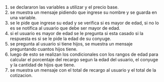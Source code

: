 1. se declararon las variables a utilizar y el precio base.
2. se muestra un mensaje pidiendo que ingrese su nombre y se guarda en una variable.
3. se le pide que ingrese su edad y se verifica si es mayor de edad, si no lo es se notifica al usuario que debe ser mayor de edad.
4. si el usuario es mayor de edad se le pregunta si esta casado si la respuesta es si se le pide la edad de su conyuge.
5. se pregunta al usuario si tiene hijos, se muestra un mensaje preguntando cuantos hijos tiene.
6. luego de esto se realizan los condicionales con los rangos de edad para calcular el porcentaje del recargo segun la edad del 
usuario, el conyuge y la cantidad de hijos que tiene. 
7. se muestra un mensaje con el total de recargo al usuario y el total de la cotizacion.
